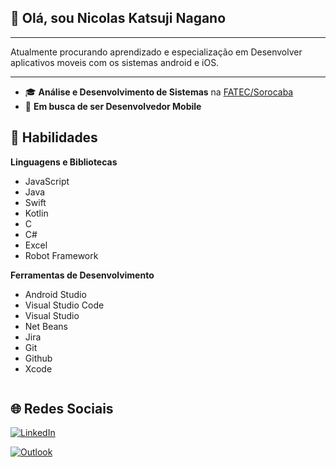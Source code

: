 ## 👋 Olá, sou **Nicolas Katsuji Nagano**

----- 

Atualmente procurando aprendizado e especialização em Desenvolver aplicativos moveis com os sistemas android e iOS.

----- 

 - 🎓 **Análise e Desenvolvimento de Sistemas** na [FATEC/Sorocaba](http://www.fatecsorocaba.edu.br/)
 - 💼 **Em busca de ser Desenvolvedor Mobile** 



## 🚀 Habilidades

**Linguagens e Bibliotecas**

 - JavaScript
 - Java
 - Swift
 - Kotlin
 - C
 - C#
 - Excel
 - Robot Framework
 
**Ferramentas de Desenvolvimento**

 - Android Studio
 - Visual Studio Code
 - Visual Studio
 - Net Beans
 - Jira
 - Git
 - Github
 - Xcode

<img scr = "https://github-readme-stats.vercel.app/api/top-langs/?username={username}">


## 🌐 Redes Sociais

<a href="linkedin.com/" target="_blank"> <img src="https://img.shields.io/badge/LinkedIn-0077B5?style=for-the-badge&logo=linkedin&logoColor=white" alt="LinkedIn">
</a>

<a href="mailto:<nicolasjap@hotmail.com>" target="_blank"> <img src=	"https://img.shields.io/badge/Microsoft_Outlook-0078D4?style=for-the-badge&logo=microsoft-outlook&logoColor=white" alt="Outlook">
</a>


